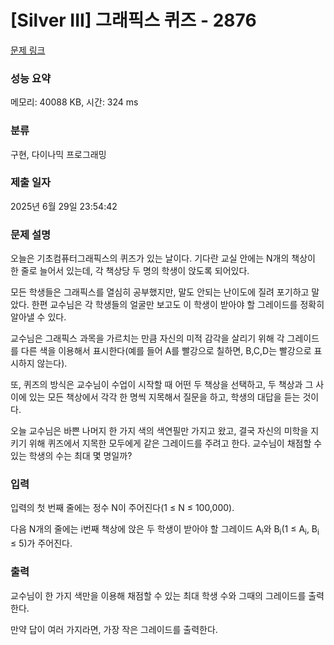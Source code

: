 # [Silver III] 그래픽스 퀴즈 - 2876 

[문제 링크](https://www.acmicpc.net/problem/2876) 

### 성능 요약

메모리: 40088 KB, 시간: 324 ms

### 분류

구현, 다이나믹 프로그래밍

### 제출 일자

2025년 6월 29일 23:54:42

### 문제 설명

<p>오늘은 기초컴퓨터그래픽스의 퀴즈가 있는 날이다. 기다란 교실 안에는 N개의 책상이 한 줄로 늘어서 있는데, 각 책상당 두 명의 학생이 앉도록 되어있다.</p>

<p>모든 학생들은 그래픽스를  열심히 공부했지만, 말도 안되는 난이도에 질려 포기하고 말았다. 한편 교수님은 각 학생들의 얼굴만 보고도 이 학생이 받아야 할 그레이드를 정확히 알아낼 수 있다.</p>

<p>교수님은 그래픽스 과목을 가르치는 만큼 자신의 미적 감각을 살리기 위해 각 그레이드를 다른 색을 이용해서 표시한다(예를 들어 A를 빨강으로 칠하면, B,C,D는 빨강으로 표시하지 않는다).</p>

<p>또, 퀴즈의 방식은 교수님이 수업이 시작할 때 어떤 두 책상을 선택하고, 두 책상과 그 사이에 있는 모든 책상에서 각각 한 명씩 지목해서 질문을 하고, 학생의 대답을 듣는 것이다.</p>

<p>오늘 교수님은 바쁜 나머지 한 가지 색의 색연필만 가지고 왔고, 결국 자신의 미학을 지키기 위해 퀴즈에서 지목한 모두에게 같은 그레이드를 주려고 한다. 교수님이 채점할 수 있는 학생의 수는 최대 몇 명일까?</p>

### 입력 

 <p>입력의 첫 번째 줄에는 정수 N이 주어진다(1 ≤ N ≤ 100,000).</p>

<p>다음 N개의 줄에는 i번째 책상에 앉은 두 학생이 받아야 할 그레이드 A<sub>i</sub>와 B<sub>i</sub>(1 ≤ A<sub>i</sub>, B<sub>i</sub> ≤ 5)가 주어진다.</p>

### 출력 

 <p>교수님이 한 가지 색만을 이용해 채점할 수 있는 최대 학생 수와 그때의 그레이드를 출력한다.</p>

<p>만약 답이 여러 가지라면, 가장 작은 그레이드를 출력한다.</p>

